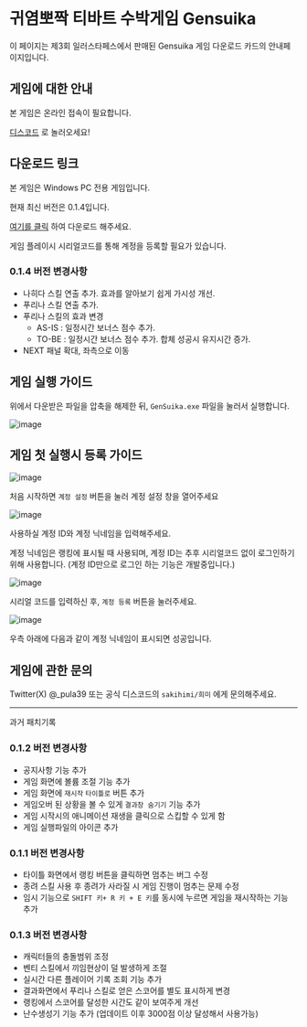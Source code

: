 # 귀염뽀짝 티바트 수박게임 Gensuika

이 페이지는 제3회 일러스타페스에서 판매된 Gensuika 게임 다운로드 카드의 안내페이지입니다.

## 게임에 대한 안내

본 게임은 온라인 접속이 필요합니다.

[디스코드](https://discord.gg/HskEFnQJ) 로 놀러오세요!

## 다운로드 링크

본 게임은 Windows PC 전용 게임입니다.

현재 최신 버전은 0.1.4입니다.

[여기를 클릭](https://drive.google.com/file/d/1Nh5e04yPNKQo5qj7pjIX4To3NgxpOOoz/view?usp=drive_link) 하여 다운로드 해주세요.

게임 플레이시 시리얼코드를 통해 계정을 등록할 필요가 있습니다.

### 0.1.4 버전 변경사항

 - 나히다 스킬 연출 추가. 효과를 알아보기 쉽게 가시성 개선.
 - 푸리나 스킬 연출 추가.
 - 푸리나 스킬의 효과 변경
   - AS-IS : 일정시간 보너스 점수 추가.
   - TO-BE : 일정시간 보너스 점수 추가. 합체 성공시 유지시간 증가.
 - NEXT 패널 확대, 좌측으로 이동


## 게임 실행 가이드

위에서 다운받은 파일을 압축을 해제한 뒤, `GenSuika.exe` 파일을 눌러서 실행합니다.

![image](https://github.com/pula39/GensuikaLanding/assets/52481470/c7cb1ab6-e895-4a84-82dd-a0f1e6585a97)

## 게임 첫 실행시 등록 가이드

![image](https://github.com/pula39/GensuikaLanding/assets/52481470/09eae97b-7c06-4872-9420-7e45356ebf22)

처음 시작하면 `계정 설정` 버튼을 눌러 계정 설정 창을 열어주세요

![image](https://github.com/pula39/GensuikaLanding/assets/52481470/341f8fe8-6dd6-4b14-b716-9fb3c5c9ed39)

사용하실 계정 ID와 계정 닉네임을 입력해주세요.

계정 닉네임은 랭킹에 표시될 때 사용되며, 계정 ID는 추후 시리얼코드 없이 로그인하기위해 사용합니다.
(계정 ID만으로 로그인 하는 기능은 개발중입니다.)

![image](https://github.com/pula39/GensuikaLanding/assets/52481470/7519c865-ba3c-4679-bbbd-5e3c33717b89)

시리얼 코드를 입력하신 후, `계정 등록` 버튼을 눌러주세요.


![image](https://github.com/pula39/GensuikaLanding/assets/52481470/b565375d-8f02-4c24-ac37-970cacda032a)

우측 아래에 다음과 같이 계정 닉네임이 표시되면 성공입니다.

## 게임에 관한 문의

Twitter(X) @_pula39 또는 공식 디스코드의 `sakihimi/희미` 에게 문의해주세요.


----

과거 패치기록

### 0.1.2 버전 변경사항

 - 공지사항 기능 추가
 - 게임 화면에 볼륨 조절 기능 추가
 - 게임 화면에 `재시작` `타이틀로` 버튼 추가
 - 게임오버 된 상황을 볼 수 있게 `결과창 숨기기` 기능 추가
 - 게임 시작시의 애니메이션 재생을 클릭으로 스킵할 수 있게 함
 - 게임 실행파일의 아이콘 추가
 

### 0.1.1 버전 변경사항

 * 타이틀 화면에서 랭킹 버튼을 클릭하면 멈추는 버그 수정
 * 종려 스킬 사용 후 종려가 사라질 시 게임 진행이 멈추는 문제 수정
 * 임시 기능으로 `SHIFT 키+ R 키 + E 키`를 동시에 누르면 게임을 재시작하는 기능 추가

### 0.1.3 버전 변경사항

 - 캐릭터들의 충돌범위 조정
 - 벤티 스킬에서 끼임현상이 덜 발생하게 조절
 - 실시간 다른 플레이어 기록 조회 기능 추가
 - 결과화면에서 푸리나 스킬로 얻은 스코어를 별도 표시하게 변경
 - 랭킹에서 스코어를 달성한 시간도 같이 보여주게 개선  
 - 난수생성기 기능 추가 (업데이트 이후 3000점 이상 달성해서 사용가능)
 


